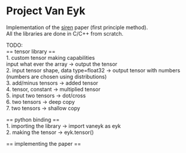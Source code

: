 # Project Van Eyk

Implementation of the [siren](https://vsitzmann.github.io/siren/) paper (first principle method).  
All the libraries are done in C/C++ from scratch.  

TODO:   
  == tensor library ==  
      1. custom tensor making capabilities  
          input what ever the array -> output the tensor  
      2. input tensor shape, data type=float32 -> output tensor with numbers (numbers are chosen using distributions)  
      3. add/minus tensors -> added tensor  
      4. tensor, constant -> multiplied tensor  
      5. input two tensors -> dot/cross  
      6. two tensors -> deep copy  
      7. two tensors -> shallow copy  

  == python binding ==  
      1. importing the library -> import vaneyk as eyk  
      2. making the tensor -> eyk.tensor()  

  == implementing the paper ==  
